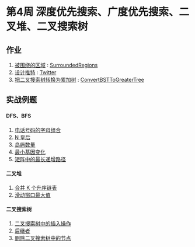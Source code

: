 # 第4周 深度优先搜索、广度优先搜索、二叉堆、二叉搜索树

## 作业

1. [被围绕的区域](https://leetcode.com/problems/surrounded-regions/) : [SurroundedRegions](./src/main/java/com/inbetter/homework/leetcode/SurroundedRegions.java)
2. [设计推特](https://leetcode.com/problems/design-twitter/) : [Twitter](./src/main/java/com/inbetter/homework/leetcode/Twitter.java)
3. [把二叉搜索树转换为累加树](https://leetcode.com/problems/convert-bst-to-greater-tree/) : [ConvertBSTToGreaterTree](./src/main/java/com/inbetter/homework/leetcode/ConvertBSTToGreaterTree.java)

## 实战例题

#### DFS、BFS

1. [电话号码的字母组合](https://leetcode.com/problems/letter-combinations-of-a-phone-number/)
2. [N 皇后](https://leetcode.com/problems/n-queens/)
3. [岛屿数量](https://leetcode.com/problems/number-of-islands/)
4. [最小基因变化](https://leetcode.com/problems/minimum-genetic-mutation/)
5. [矩阵中的最长递增路径](https://leetcode.com/problems/longest-increasing-path-in-a-matrix/)

#### 二叉堆

1. [合并 K 个升序链表](https://leetcode.com/problems/merge-k-sorted-lists/)
2. [滑动窗口最大值](https://leetcode.com/problems/sliding-window-maximum/)

#### 二叉搜索树

1. [二叉搜索树中的插入操作](https://leetcode.com/problems/insert-into-a-binary-search-tree/)
2. [后继者](https://leetcode.com/problems/successor-lcci/)
3. [删除二叉搜索树中的节点](https://leetcode.com/problems/delete-node-in-a-bst/)